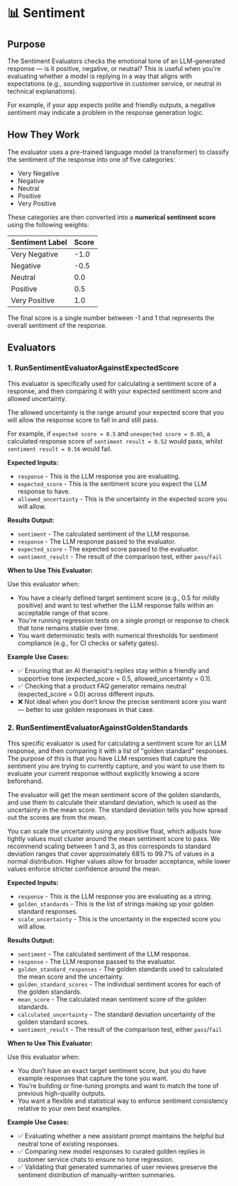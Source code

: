 # 📊 Sentiment

## Purpose  
The Sentiment Evaluators checks the emotional tone of an LLM-generated response — is it positive, negative, or neutral? This is useful when you're evaluating whether a model is replying in a way that aligns with expectations (e.g., sounding supportive in customer service, or neutral in technical explanations).

For example, if your app expects polite and friendly outputs, a negative sentiment may indicate a problem in the response generation logic.

## How They Work  
The evaluator uses a pre-trained language model (a transformer) to classify the sentiment of the response into one of five categories:

- Very Negative  
- Negative  
- Neutral  
- Positive  
- Very Positive

These categories are then converted into a **numerical sentiment score** using the following weights:

| Sentiment Label  | Score |
|------------------|-------|
| Very Negative    | -1.0  |
| Negative         | -0.5  |
| Neutral          |  0.0  |
| Positive         |  0.5  |
| Very Positive    |  1.0  |

The final score is a single number between -1 and 1 that represents the overall sentiment of the response.

## Evaluators

### 1. RunSentimentEvaluatorAgainstExpectedScore

This evaluator is specifically used for calculating a sentiment score of a response, and then comparing it with your expected sentiment score and allowed uncertainty.

The allowed uncertainty is the range around your expected score that you will allow the response score to fall in and still pass.

For example, if `expected score = 0.5` and `unexpected score = 0.05`, a calculated response score of `sentiment result = 0.52` would pass, whilst `sentiment result = 0.56` would fail.

**Expected Inputs:**
- `response` - This is the LLM response you are evaluating.
- `expected_score` - This is the sentiment score you expect the LLM response to have.
- `allowed_uncertainty` - This is the uncertainty in the expected score you will allow.

**Results Output:**
- `sentiment` - The calculated sentiment of the LLM response.
- `response` - The LLM response passed to the evaluator.
- `expected_score` - The expected score passed to the evaluator.
- `sentiment_result` - The result of the comparison test, either `pass`/`fail`

**When to Use This Evaluator:**

Use this evaluator when:

- You have a clearly defined target sentiment score (e.g., 0.5 for mildly positive) and want to test whether the LLM response falls within an acceptable range of that score.
- You're running regression tests on a single prompt or response to check that tone remains stable over time.
- You want deterministic tests with numerical thresholds for sentiment compliance (e.g., for CI checks or safety gates).

**Example Use Cases:**
- ✅ Ensuring that an AI therapist's replies stay within a friendly and supportive tone (expected_score = 0.5, allowed_uncertainty = 0.1).
- ✅ Checking that a product FAQ generator remains neutral (expected_score = 0.0) across different inputs.
- ❌ Not ideal when you don’t know the precise sentiment score you want — better to use golden responses in that case.

### 2. RunSentimentEvaluatorAgainstGoldenStandards

This specific evaluator is used for calculating a sentiment score for an LLM response, and then comparing it with a list of "golden standard" responses. The purpose of this is that you have LLM responses that capture the sentiment you are trying to currently capture, and you want to use them to evaluate your current response without explicitly knowing a score beforehand.

The evaluator will get the mean sentiment score of the golden standards, and use them to calculate their standard deviation, which is used as the uncertainty in the mean score. The standard deviation tells you how spread out the scores are from the mean.

You can scale the uncertainty using any positive float, which adjusts how tightly values must cluster around the mean sentiment score to pass. We recommend scaling between 1 and 3, as this corresponds to standard deviation ranges that cover approximately 68% to 99.7% of values in a normal distribution. Higher values allow for broader acceptance, while lower values enforce stricter confidence around the mean.

**Expected Inputs:**
- `response` - This is the LLM response you are evaluating as a string.
- `golden_standards` - This is the list of strings making up your golden standard responses.
- `scale_uncertainty` - This is the uncertainty in the expected score you will allow.

**Results Output:**
- `sentiment` - The calculated sentiment of the LLM response.
- `response` - The LLM response passed to the evaluator.
- `golden_standard_responses` - The golden standards used to calculated the mean score and the uncertainty.
- `golden_standard_scores` - The individual sentiment scores for each of the golden standards.
- `mean_score` - The calculated mean sentiment score of the golden standards.
- `calculated_uncertainty` - The standard deviation uncertainty of the golden standard scores.
- `sentiment_result` - The result of the comparison test, either `pass`/`fail`

**When to Use This Evaluator:**

Use this evaluator when:
- You don’t have an exact target sentiment score, but you do have example responses that capture the tone you want.
- You’re building or fine-tuning prompts and want to match the tone of previous high-quality outputs.
- You want a flexible and statistical way to enforce sentiment consistency relative to your own best examples.

**Example Use Cases:**
- ✅ Evaluating whether a new assistant prompt maintains the helpful but neutral tone of existing responses.
- ✅ Comparing new model responses to curated golden replies in customer service chats to ensure no tone regression.
- ✅ Validating that generated summaries of user reviews preserve the sentiment distribution of manually-written summaries.


